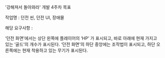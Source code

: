 '강해져서 돌아와라' 개발 4주차 목표

작업명 : 던전 씬, 던전 UI, 장애물



해당 요구사항 : 

‘던전 화면’에서는 상단 왼쪽에 플레이어의 ‘HP’ 가 표시되고, 바로 아래에 현재 가지고 있는 ‘골드’의 개수가 표시된다.
‘던전 화면’의 하단 중앙에는 조작법이 표시되고, 하단 오른쪽에는 현재 착용하고 있는 무기가 표시된다.
